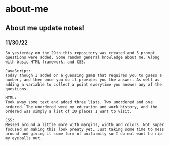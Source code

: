 # about-me

## About me update notes!

### 11/30/22
    So yesterday on the 29th this repository was created and 5 prompt questions were added. Some random general knowledge about me. Along with basic HTML framework, and CSS.

    JavaScript:
    Today though I added on a guessing game that requires you to guess a number, and then once you do it provides you the answer. As well as adding a variable to collect a point everytime you answer any of the questions.

    HTML:
    Took away some text and added three lists. Two unordered and one ordered. The unordered were my education and work history, and the ordered was simply a list of 10 places I want to visit.

    CSS:
    Messed around a little more with margins, width and colors. Not super focused on making this look preaty yet. Just taking some time to mess around and giving it some form of uniformity so I do not want to rip my eyeballs out.